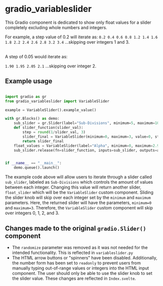 
# gradio_variableslider
This Gradio component is dedicated to show only float values for a slider completely excluding whole numbers and integers.

For example, a step value of 0.2 will iterate as:
`0.2 0.4 0.6 0.8 1.2 1.4 1.6 1.8 2.2 2.4 2.6 2.8 3.2 3.4`
...skipping over integers 1 and 3.

<br>
A step of 0.05 would iterate as:

`1.90 1.95 2.05 2.1`
...skipping over integer 2.


## Example usage

```python

import gradio as gr
from gradio_variableslider import VariableSlider

example = VariableSlider().example_value()

with gr.Blocks() as demo:
    sub_slider = gr.Slider(label="Sub-Divisions", minimum=5, maximum=1000, step=5, value=1000, info="This is the amount of values that will occur between each integer.", interactive=True)
    def slider_function(slider_val):
        step = round(1/slider_val, 3)
        slider_final = VariableSlider(minimum=0, maximum=3, value=0, step=step, interactive=True)
        return slider_final
    float_values = VariableSlider(label="Alpha", minimum=0, maximum=2.99, step=0.01, interactive=True)
    sub_slider.release(fn=slider_function, inputs=sub_slider, outputs=alpha_slider)


if __name__ == "__main__":
    demo.queue().launch()

```
The example code above will allow users to iterate through a slider called `sub_slider`, labeled as `Sub-Divisions` which controls the amount of values between each integer. Changing this value will return another slider, `float_slider` which will be the `VariableSlider` custom component. Sliding the slider knob will skip over each integer set by the `minimum` and `maximum` parameters. Here, the returned slider will have the parameters, `minimum=0` and `maximum=3`. Therefore, the `VariableSlider` custom component will skip over integers 0, 1, 2, and 3.

## Changes made to the original `gradio.Slider()` component
- The `randomize` parameter was removed as it was not needed for the intended functionality. This is reflected in `variableslider.py`
- The HTML arrow buttons or "spinners" have been disabled. Additionally, the number form has been set to `readonly` to prevent users from manually typing out-of-range values or integers into the HTML input component. The user should only be able to use the slider knob to set the slider value. These changes are reflected in `Index.svelte`.